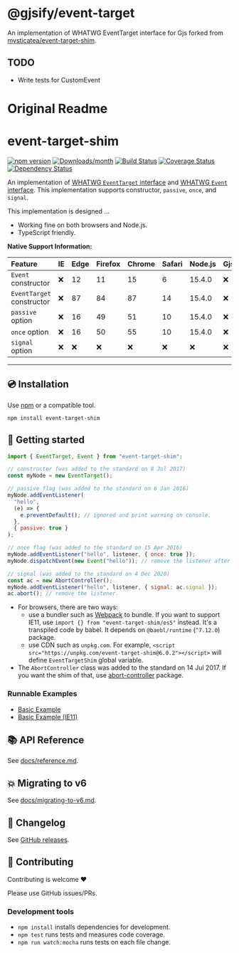 # @gjsify/event-target

An implementation of WHATWG EventTarget interface for Gjs forked from [mysticatea/event-target-shim](https://github.com/mysticatea/event-target-shim).

## TODO
 * Write tests for CustomEvent

# Original Readme
# event-target-shim

[![npm version](https://img.shields.io/npm/v/event-target-shim.svg)](https://www.npmjs.com/package/event-target-shim)
[![Downloads/month](https://img.shields.io/npm/dm/event-target-shim.svg)](http://www.npmtrends.com/event-target-shim)
[![Build Status](https://github.com/mysticatea/event-target-shim/workflows/CI/badge.svg)](https://github.com/mysticatea/event-target-shim/actions)
[![Coverage Status](https://codecov.io/gh/mysticatea/event-target-shim/branch/master/graph/badge.svg)](https://codecov.io/gh/mysticatea/event-target-shim)
[![Dependency Status](https://david-dm.org/mysticatea/event-target-shim.svg)](https://david-dm.org/mysticatea/event-target-shim)

An implementation of [WHATWG `EventTarget` interface](https://dom.spec.whatwg.org/#interface-eventtarget) and [WHATWG `Event` interface](https://dom.spec.whatwg.org/#interface-event). This implementation supports constructor, `passive`, `once`, and `signal`.

This implementation is designed ...

- Working fine on both browsers and Node.js.
- TypeScript friendly.

**Native Support Information:**

| Feature                   | IE  | Edge | Firefox | Chrome | Safari | Node.js | Gjs     |
| :------------------------ | :-- | :--- | :------ | :----- | :----- | :------ | :------ |
| `Event` constructor       | ❌  | 12   | 11      | 15     | 6      | 15.4.0  | ❌      |
| `EventTarget` constructor | ❌  | 87   | 84      | 87     | 14     | 15.4.0  | ❌      |
| `passive` option          | ❌  | 16   | 49      | 51     | 10     | 15.4.0  | ❌      |
| `once` option             | ❌  | 16   | 50      | 55     | 10     | 15.4.0  | ❌      |
| `signal` option           | ❌  | ❌   | ❌      | ❌     | ❌     | ❌      | ❌      |

---

## 💿 Installation

Use [npm](https://www.npmjs.com/) or a compatible tool.

```
npm install event-target-shim
```

## 📖 Getting started

```js
import { EventTarget, Event } from "event-target-shim";

// constructor (was added to the standard on 8 Jul 2017)
const myNode = new EventTarget();

// passive flag (was added to the standard on 6 Jan 2016)
myNode.addEventListener(
  "hello",
  (e) => {
    e.preventDefault(); // ignored and print warning on console.
  },
  { passive: true }
);

// once flag (was added to the standard on 15 Apr 2016)
myNode.addEventListener("hello", listener, { once: true });
myNode.dispatchEvent(new Event("hello")); // remove the listener after call.

// signal (was added to the standard on 4 Dec 2020)
const ac = new AbortController();
myNode.addEventListener("hello", listener, { signal: ac.signal });
ac.abort(); // remove the listener.
```

- For browsers, there are two ways:
  - use a bundler such as [Webpack](https://webpack.js.org/) to bundle. If you want to support IE11, use `import {} from "event-target-shim/es5"` instead. It's a transpiled code by babel. It depends on `@baebl/runtime` (`^7.12.0`) package.
  - use CDN such as `unpkg.com`. For example, `<script src="https://unpkg.com/event-target-shim@6.0.2"></script>` will define `EventTargetShim` global variable.
- The `AbortController` class was added to the standard on 14 Jul 2017. If you want the shim of that, use [abort-controller](https://www.npmjs.com/package/abort-controller) package.

### Runnable Examples

- [Basic Example](https://jsbin.com/dapuwomamo/1/edit?html,console)
- [Basic Example (IE11)](https://jsbin.com/xigeyetipe/1/edit?html,console)

## 📚 API Reference

See [docs/reference.md](docs/reference.md).

## 💥 Migrating to v6

See [docs/migrating-to-v6.md](docs/migrating-to-v6.md).

## 📰 Changelog

See [GitHub releases](https://github.com/mysticatea/event-target-shim/releases).

## 🍻 Contributing

Contributing is welcome ❤️

Please use GitHub issues/PRs.

### Development tools

- `npm install` installs dependencies for development.
- `npm test` runs tests and measures code coverage.
- `npm run watch:mocha` runs tests on each file change.
